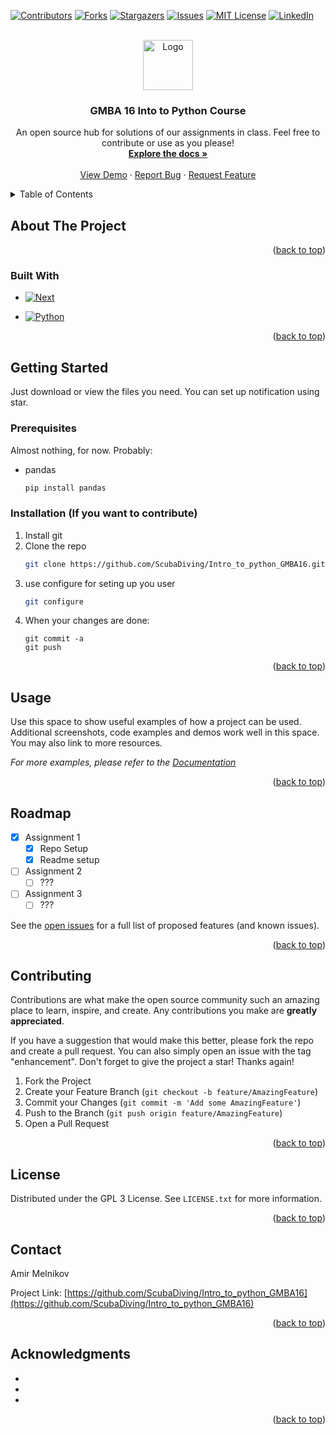 <!-- Improved compatibility of back to top link: See: https://github.com/othneildrew/Best-README-Template/pull/73 -->
<a name="readme-top"></a>
<!--
*** Thanks for checking out the Best-README-Template. If you have a suggestion
*** that would make this better, please fork the repo and create a pull request
*** or simply open an issue with the tag "enhancement".
*** Don't forget to give the project a star!
*** Thanks again! Now go create something AMAZING! :D
-->



<!-- PROJECT SHIELDS -->
<!--
*** I'm using markdown "reference style" links for readability.
*** Reference links are enclosed in brackets [ ] instead of parentheses ( ).
*** See the bottom of this document for the declaration of the reference variables
*** for contributors-url, forks-url, etc. This is an optional, concise syntax you may use.
*** https://www.markdownguide.org/basic-syntax/#reference-style-links
-->
[![Contributors][contributors-shield]][contributors-url]
[![Forks][forks-shield]][forks-url]
[![Stargazers][stars-shield]][stars-url]
[![Issues][issues-shield]][issues-url]
[![MIT License][license-shield]][license-url]
[![LinkedIn][linkedin-shield]][linkedin-url]



<!-- PROJECT LOGO -->
<br />
<div align="center">
  <a href="https://github.com/ScubaDiving/Intro_to_python_GMBA16">
    <img src="https://avatars.githubusercontent.com/u/10596702?v=4.png" alt="Logo" width="80" height="80">
  </a>

<h3 align="center">GMBA 16 Into to Python Course</h3>

  <p align="center">
    An open source hub for solutions of our assignments in class. Feel free to contribute or use as you please!
    <br />
    <a href="https://github.com/ScubaDiving/Intro_to_python_GMBA16"><strong>Explore the docs »</strong></a>
    <br />
    <br />
    <a href="https://github.com/ScubaDiving/Intro_to_python_GMBA16">View Demo</a>
    ·
    <a href="https://github.com/ScubaDiving/Intro_to_python_GMBA16/issues">Report Bug</a>
    ·
    <a href="https://github.com/ScubaDiving/Intro_to_python_GMBA16/issues">Request Feature</a>
  </p>
</div>



<!-- TABLE OF CONTENTS -->
<details>
  <summary>Table of Contents</summary>
  <ol>
    <li>
      <a href="#about-the-project">About The Project</a>
      <ul>
        <li><a href="#built-with">Built With</a></li>
      </ul>
    </li>
    <li>
      <a href="#getting-started">Getting Started</a>
      <ul>
        <li><a href="#prerequisites">Prerequisites</a></li>
        <li><a href="#installation">Installation</a></li>
      </ul>
    </li>
    <li><a href="#usage">Usage</a></li>
    <li><a href="#roadmap">Roadmap</a></li>
    <li><a href="#contributing">Contributing</a></li>
    <li><a href="#license">License</a></li>
    <li><a href="#contact">Contact</a></li>
    <li><a href="#acknowledgments">Acknowledgments</a></li>
  </ol>
</details>



<!-- ABOUT THE PROJECT -->
## About The Project

<!--
Removed:
[![Product Name Screen Shot][product-screenshot]](https://example.com)
--> 


<p align="right">(<a href="#readme-top">back to top</a>)</p>



### Built With

* [![Next][Next.js]][Next-url]

* [![Python][python.org]][python-url]

<p align="right">(<a href="#readme-top">back to top</a>)</p>



<!-- GETTING STARTED -->
## Getting Started

Just download or view the files you need. You can set up notification using star.

### Prerequisites

Almost nothing, for now. Probably:
* pandas
  ```sh
  pip install pandas
  ```

### Installation (If you want to contribute)

1. Install git
2. Clone the repo
   ```sh
   git clone https://github.com/ScubaDiving/Intro_to_python_GMBA16.git
   ```
3. use configure for seting up you user
   ```sh
   git configure
   ```
4. When your changes are done:
   ```git
   git commit -a
   git push
   ```

<p align="right">(<a href="#readme-top">back to top</a>)</p>



<!-- USAGE EXAMPLES -->
## Usage

Use this space to show useful examples of how a project can be used. Additional screenshots, code examples and demos work well in this space. You may also link to more resources.

_For more examples, please refer to the [Documentation](https://example.com)_

<p align="right">(<a href="#readme-top">back to top</a>)</p>



<!-- ROADMAP -->
## Roadmap

- [X] Assignment 1
  - [X] Repo Setup
  - [X] Readme setup
- [ ] Assignment 2
  - [ ] ???
- [ ] Assignment 3
    - [ ] ???

See the [open issues](https://github.com/ScubaDiving/Intro_to_python_GMBA16/issues) for a full list of proposed features (and known issues).

<p align="right">(<a href="#readme-top">back to top</a>)</p>



<!-- CONTRIBUTING -->
## Contributing

Contributions are what make the open source community such an amazing place to learn, inspire, and create. Any contributions you make are **greatly appreciated**.

If you have a suggestion that would make this better, please fork the repo and create a pull request. You can also simply open an issue with the tag "enhancement".
Don't forget to give the project a star! Thanks again!

1. Fork the Project
2. Create your Feature Branch (`git checkout -b feature/AmazingFeature`)
3. Commit your Changes (`git commit -m 'Add some AmazingFeature'`)
4. Push to the Branch (`git push origin feature/AmazingFeature`)
5. Open a Pull Request

<p align="right">(<a href="#readme-top">back to top</a>)</p>



<!-- LICENSE -->
## License

Distributed under the GPL 3 License. See `LICENSE.txt` for more information.

<p align="right">(<a href="#readme-top">back to top</a>)</p>



<!-- CONTACT -->
## Contact

Amir Melnikov

Project Link: [https://github.com/ScubaDiving/Intro_to_python_GMBA16](https://github.com/ScubaDiving/Intro_to_python_GMBA16)

<p align="right">(<a href="#readme-top">back to top</a>)</p>



<!-- ACKNOWLEDGMENTS -->
## Acknowledgments

* []()
* []()
* []()

<p align="right">(<a href="#readme-top">back to top</a>)</p>



<!-- MARKDOWN LINKS & IMAGES -->
<!-- https://www.markdownguide.org/basic-syntax/#reference-style-links -->
[contributors-shield]: https://img.shields.io/github/contributors/ScubaDiving/Intro_to_python_GMBA16.svg?style=for-the-badge
[contributors-url]: https://github.com/ScubaDiving/Intro_to_python_GMBA16/graphs/contributors
[forks-shield]: https://img.shields.io/github/forks/ScubaDiving/Intro_to_python_GMBA16.svg?style=for-the-badge
[forks-url]: https://github.com/ScubaDiving/Intro_to_python_GMBA16/network/members
[stars-shield]: https://img.shields.io/github/stars/ScubaDiving/Intro_to_python_GMBA16.svg?style=for-the-badge
[stars-url]: https://github.com/ScubaDiving/Intro_to_python_GMBA16/stargazers
[issues-shield]: https://img.shields.io/github/issues/ScubaDiving/Intro_to_python_GMBA16.svg?style=for-the-badge
[issues-url]: https://github.com/ScubaDiving/Intro_to_python_GMBA16/issues
[license-shield]: https://img.shields.io/github/license/ScubaDiving/Intro_to_python_GMBA16.svg?style=for-the-badge
[license-url]: https://github.com/ScubaDiving/Intro_to_python_GMBA16/blob/master/LICENSE.txt
[linkedin-shield]: https://img.shields.io/badge/-LinkedIn-black.svg?style=for-the-badge&logo=linkedin&colorB=555
[linkedin-url]: https://linkedin.com/in/amir-melnikov
[product-screenshot]: images/screenshot.png
[Next.js]: https://img.shields.io/badge/next.js-000000?style=for-the-badge&logo=nextdotjs&logoColor=white
[Next-url]: https://nextjs.org/
[React.js]: https://img.shields.io/badge/React-20232A?style=for-the-badge&logo=react&logoColor=61DAFB
[React-url]: https://reactjs.org/
[Vue.js]: https://img.shields.io/badge/Vue.js-35495E?style=for-the-badge&logo=vuedotjs&logoColor=4FC08D
[Vue-url]: https://vuejs.org/
[Angular.io]: https://img.shields.io/badge/Angular-DD0031?style=for-the-badge&logo=angular&logoColor=white
[Angular-url]: https://angular.io/
[Svelte.dev]: https://img.shields.io/badge/Svelte-4A4A55?style=for-the-badge&logo=svelte&logoColor=FF3E00
[Svelte-url]: https://svelte.dev/
[Laravel.com]: https://img.shields.io/badge/Laravel-FF2D20?style=for-the-badge&logo=laravel&logoColor=white
[Laravel-url]: https://laravel.com
[Bootstrap.com]: https://img.shields.io/badge/Bootstrap-563D7C?style=for-the-badge&logo=bootstrap&logoColor=white
[Bootstrap-url]: https://getbootstrap.com
[JQuery.com]: https://img.shields.io/badge/jQuery-0769AD?style=for-the-badge&logo=jquery&logoColor=white
[JQuery-url]: https://jquery.com 
[python.org]: https://img.shields.io/badge/python-3670A0?style=for-the-badge&logo=python&logoColor=ffdd54.png
[python-url]: https://python.org

